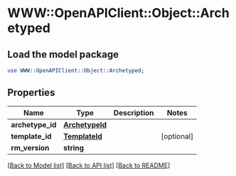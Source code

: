 # WWW::OpenAPIClient::Object::Archetyped

## Load the model package
```perl
use WWW::OpenAPIClient::Object::Archetyped;
```

## Properties
Name | Type | Description | Notes
------------ | ------------- | ------------- | -------------
**archetype_id** | [**ArchetypeId**](ArchetypeId.md) |  | 
**template_id** | [**TemplateId**](TemplateId.md) |  | [optional] 
**rm_version** | **string** |  | 

[[Back to Model list]](../README.md#documentation-for-models) [[Back to API list]](../README.md#documentation-for-api-endpoints) [[Back to README]](../README.md)


